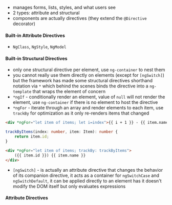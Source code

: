 - manages forms, lists, styles, and what users see
- 2 types: attribute and structural
- components are actually directives (they extend the `@Directive` decorator)
#### Built-in Attribute Directives
- `NgClass`, `NgStyle`, `NgModel`
#### Built-in Structural Directives
- only one structural directive per element, use `ng-container` to nest them
- you cannot really use them directly on elements (except for `[ngSwitch]`) but the framework has made some structural directives shorthand notation via `*` which behind the scenes binds the directive into a `ng-template` that wraps the element of concern
- `*ngIf` - conditionally render an element, value of `null` will not render the element, use `ng-container` if there is no element to host the directive
- `*ngFor` - iterate through an array and render elements to each item, use `trackBy` for optimization as it only re-renders items that changed
```html
<div *ngFor="let item of items; let i=index">{{ i + 1 }} - {{ item.name }}</div>
```

```ts
trackByItems(index: number, item: Item): number {
    return item.id;
}
```

```html
<div *ngFor="let item of items; trackBy: trackByItems">
    ({{ item.id }}) {{ item.name }}
</div>
```
- `[ngSwitch]` - is actually an attribute directive that changes the behavior of its companion directive, it acts as a container for `ngSwitchCase` and `ngSwitchDefault`, it can be applied directly to an element has it doesn't modify the DOM itself but only evaluates expressions
#### Attribute Directives
